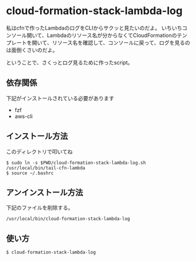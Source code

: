 # cloud-formation-stack-lambda-log

私はcfnで作ったLambdaのログをCLIからサクッと見たいのだよ。
いちいちコンソール開いて、Lambdaのリソース名が分からなくてCloudFormationのテンプレートを開いて、リソース名を確認して、コンソールに戻って、ログを見るのは面倒くさいのだよ。

ということで、さくっとログ見るために作ったscript。

## 依存関係

下記がインストールされている必要があります

- fzf
- aws-cli

## インストール方法

このディレクトリで叩いてね
```
$ sudo ln -s $PWD/cloud-formation-stack-lambda-log.sh /usr/local/bin/tail-cfn-lambda
$ source ~/.bashrc
```

## アンインストール方法

下記のファイルを削除する。

`/usr/local/bin/cloud-formation-stack-lambda-log`

## 使い方

```
$ cloud-formation-stack-lambda-log
```

